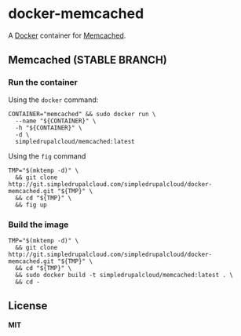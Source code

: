 # docker-memcached

A [Docker](https://docker.com/) container for [Memcached](http://memcached.org/).

## Memcached (STABLE BRANCH)

### Run the container

Using the `docker` command:

    CONTAINER="memcached" && sudo docker run \
      --name "${CONTAINER}" \
      -h "${CONTAINER}" \
      -d \
      simpledrupalcloud/memcached:latest
      
Using the `fig` command

    TMP="$(mktemp -d)" \
      && git clone http://git.simpledrupalcloud.com/simpledrupalcloud/docker-memcached.git "${TMP}" \
      && cd "${TMP}" \
      && fig up

### Build the image

    TMP="$(mktemp -d)" \
      && git clone http://git.simpledrupalcloud.com/simpledrupalcloud/docker-memcached.git "${TMP}" \
      && cd "${TMP}" \
      && sudo docker build -t simpledrupalcloud/memcached:latest . \
      && cd -

## License

**MIT**
